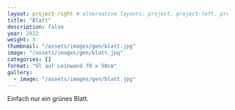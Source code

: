 ```yaml
---
layout: project-right # alternative layouts: project, project-left, project-right, project-top
title: "Blatt"
description: false
year: 2022
weight: 3
thumbnail: "/assets/images/gen/blatt.jpg"
image: "/assets/images/gen/blatt.jpg"
categories: []
format: "Öl auf Leinwand 70 x 50cm"
gallery:
  - image: "/assets/images/gen/blatt.jpg"
---
```


Einfach nur ein grünes Blatt.